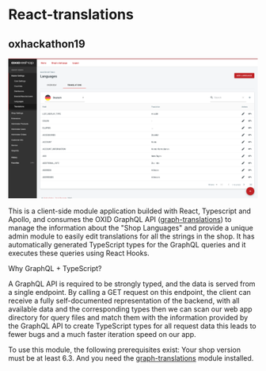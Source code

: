 # React-translations

## oxhackathon19

![Alt text](public/pictures/screenshot.png?raw=true "React-Translations")

This is a client-side module application builded with React, Typescript and Apollo, and consumes the OXID GraphQL API ([graph-translations](https://github.com/OXIDprojects/GraphQL-translations)) to manage the information about the "Shop Languages" and provide a unique admin module to easily edit translations for all the strings in the shop. It has automatically generated TypeScript types for the GraphQL queries and it executes these queries using React Hooks.

Why GraphQL + TypeScript?

A GraphQL API is required to be strongly typed, and the data is served from a single endpoint. By calling a GET request on this endpoint, the client can receive a fully self-documented representation of the backend, with all available data and the corresponding types then we can scan our web app directory for query files and match them with the information provided by the GraphQL API to create TypeScript types for all request data this leads to fewer bugs and a much faster iteration speed on our app.

To use this module, the following prerequisites exist: Your shop version must be at least 6.3.
And you need the [graph-translations](https://github.com/OXIDprojects/GraphQL-translations) module installed.

